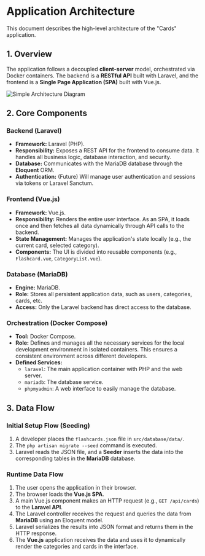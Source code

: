 # Application Architecture

This document describes the high-level architecture of the "Cards" application.

## 1. Overview

The application follows a decoupled **client-server** model, orchestrated via Docker containers. The backend is a **RESTful API** built with Laravel, and the frontend is a **Single Page Application (SPA)** built with Vue.js.

![Simple Architecture Diagram](https://i.imgur.com/O1z6p0a.png)

## 2. Core Components

### Backend (Laravel)

- **Framework:** Laravel (PHP).
- **Responsibility:** Exposes a REST API for the frontend to consume data. It handles all business logic, database interaction, and security.
- **Database:** Communicates with the MariaDB database through the **Eloquent** ORM.
- **Authentication:** (Future) Will manage user authentication and sessions via tokens or Laravel Sanctum.

### Frontend (Vue.js)

- **Framework:** Vue.js.
- **Responsibility:** Renders the entire user interface. As an SPA, it loads once and then fetches all data dynamically through API calls to the backend.
- **State Management:** Manages the application's state locally (e.g., the current card, selected category).
- **Components:** The UI is divided into reusable components (e.g., `Flashcard.vue`, `CategoryList.vue`).

### Database (MariaDB)

- **Engine:** MariaDB.
- **Role:** Stores all persistent application data, such as users, categories, cards, etc.
- **Access:** Only the Laravel backend has direct access to the database.

### Orchestration (Docker Compose)

- **Tool:** Docker Compose.
- **Role:** Defines and manages all the necessary services for the local development environment in isolated containers. This ensures a consistent environment across different developers.
- **Defined Services:**
  - `laravel`: The main application container with PHP and the web server.
  - `mariadb`: The database service.
  - `phpmyadmin`: A web interface to easily manage the database.

## 3. Data Flow

### Initial Setup Flow (Seeding)

1.  A developer places the `flashcards.json` file in `src/database/data/`.
2.  The `php artisan migrate --seed` command is executed.
3.  Laravel reads the JSON file, and a **Seeder** inserts the data into the corresponding tables in the **MariaDB** database.

### Runtime Data Flow

1.  The user opens the application in their browser.
2.  The browser loads the **Vue.js SPA**.
3.  A main Vue.js component makes an HTTP request (e.g., `GET /api/cards`) to the **Laravel API**.
4.  The Laravel controller receives the request and queries the data from **MariaDB** using an Eloquent model.
5.  Laravel serializes the results into JSON format and returns them in the HTTP response.
6.  The **Vue.js** application receives the data and uses it to dynamically render the categories and cards in the interface.
